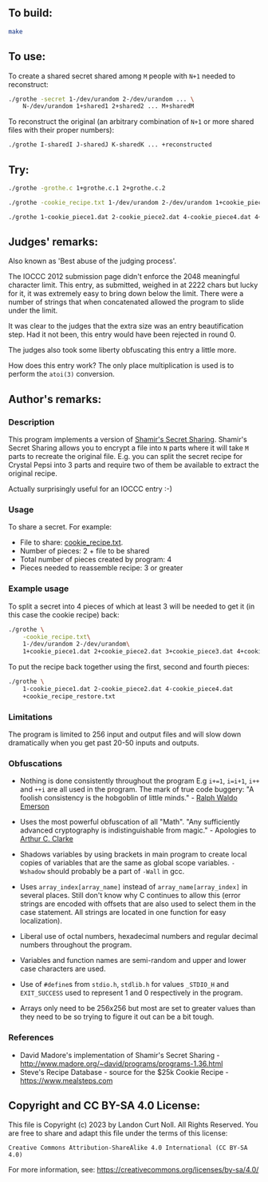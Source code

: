 ## To build:

```sh
make
```


## To use:

To create a shared secret shared among `M` people with `N+1` needed to reconstruct:

```sh
./grothe -secret 1-/dev/urandom 2-/dev/urandom ... \
    N-/dev/urandom 1+shared1 2+shared2 ... M+sharedM
```

To reconstruct the original (an arbitrary combination of `N+1` or
more shared files with their proper numbers):

```sh
./grothe I-sharedI J-sharedJ K-sharedK ... +reconstructed
```


## Try:

```sh
./grothe -grothe.c 1+grothe.c.1 2+grothe.c.2

./grothe -cookie_recipe.txt 1-/dev/urandom 2-/dev/urandom 1+cookie_piece1.dat 2+cookie_piece2.dat 3+cookie_piece3.dat 4+cookie_piece4.dat

./grothe 1-cookie_piece1.dat 2-cookie_piece2.dat 4-cookie_piece4.dat 4+cookie_recipe_restore.txt
```


## Judges' remarks:

Also known as 'Best abuse of the judging process'.

The IOCCC 2012 submission page didn't enforce the 2048 meaningful character
limit.  This entry, as submitted, weighed in at 2222 chars but lucky for it, it
was extremely easy to bring down below the limit.  There were a number of
strings that when concatenated allowed the program to slide under the limit.

It was clear to the judges that the extra size was an entry beautification step.
Had it not been, this entry would have been rejected in round 0.

The judges also took some liberty obfuscating this entry a little more.

How does this entry work? The only place multiplication is used is
to perform the `atoi(3)` conversion.


## Author's remarks:

### Description

This program implements a version of [Shamir's Secret
Sharing](http://en.wikipedia.org/wiki/Shamir%27s_Secret_Sharing).  Shamir's Secret
Sharing allows you to encrypt a file into `N` parts where it will take `M` parts to
recreate the original file.  E.g. you can split the secret recipe for Crystal Pepsi
into 3 parts and require two of them be available to extract the original recipe.

Actually surprisingly useful for an IOCCC entry :-)


### Usage

To share a secret. For example:

- File to share: [cookie_recipe.txt](cookie_recipe.txt).
- Number of pieces: 2 + file to be shared
- Total number of pieces created by program: 4
- Pieces needed to reassemble recipe: 3 or greater


### Example usage

To split a secret into 4 pieces of which at least 3 will be needed to get it (in
this case the cookie recipe) back:

```sh
./grothe \
    -cookie_recipe.txt\
    1-/dev/urandom 2-/dev/urandom\
    1+cookie_piece1.dat 2+cookie_piece2.dat 3+cookie_piece3.dat 4+cookie_piece4.dat
```

To put the recipe back together using the first, second and fourth pieces:

```sh
./grothe \
    1-cookie_piece1.dat 2-cookie_piece2.dat 4-cookie_piece4.dat
    +cookie_recipe_restore.txt
```


### Limitations

The program is limited to 256 input and output files and will slow down
dramatically when you get past 20-50 inputs and outputs.

### Obfuscations

* Nothing is done consistently throughout the program E.g `i+=1`, `i=i+1`, `i++`
and `++i` are all used in the program.  The mark of true code buggery: "A
foolish consistency is the hobgoblin of little minds." - [Ralph Waldo
Emerson](https://en.wikipedia.org/wiki/Ralph_Waldo_Emerson)

* Uses the most powerful obfuscation of all "Math".  "Any sufficiently advanced
cryptography is indistinguishable from magic." - Apologies to [Arthur C.
Clarke](https://en.wikipedia.org/wiki/Arthur_C._Clarke)

* Shadows variables by using brackets in main program to create local copies of
variables that are the same as global scope variables.  `-Wshadow` should
probably be a part of `-Wall` in gcc.

* Uses `array_index[array_name]` instead of `array_name[array_index]` in several
places.  Still don't know why C continues to allow this (error strings are
encoded with offsets that are also used to select them in the case statement.
All strings are located in one function for easy localization).

* Liberal use of octal numbers, hexadecimal numbers and regular decimal numbers
throughout the program.

* Variables and function names are semi-random and upper and lower case
characters are used.

* Use of `#define`s from `stdio.h`, `stdlib.h` for values `_STDIO_H` and
`EXIT_SUCCESS` used to represent 1 and 0 respectively in the program.

* Arrays only need to be 256x256 but most are set to greater values than they
need to be so trying to figure it out can be a bit tough.


### References

* David Madore's implementation of Shamir's Secret Sharing - <http://www.madore.org/~david/programs/programs-1.36.html>
* Steve's Recipe Database - source for the $25k Cookie Recipe - <https://www.mealsteps.com>


## Copyright and CC BY-SA 4.0 License:

This file is Copyright (c) 2023 by Landon Curt Noll.  All Rights Reserved.
You are free to share and adapt this file under the terms of this license:

    Creative Commons Attribution-ShareAlike 4.0 International (CC BY-SA 4.0)

For more information, see: https://creativecommons.org/licenses/by-sa/4.0/
